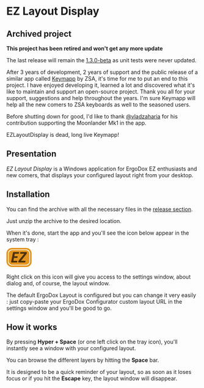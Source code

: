 # EZ Layout Display

## Archived project
**This project has been retired and won't get any more update**

The last release will remain the [1.3.0-beta](https://github.com/Invvard/EZLayoutDisplay/releases/tag/1.3.0-beta) as unit tests were never updated.

After 3 years of development, 2 years of support and the public release of a similar app called [Keymapp](https://www.zsa.io/flash) by ZSA, it's time for me to put an end to this project.
I have enjoyed developing it, learned a lot and discovered what it's like to maintain and support an open-source project.
Thank you all for your support, suggestions and help throughout the years. I'm sure Keymapp will help all the new comers to ZSA keyboards as well to the seasoned users.

Before shutting down for good, I'd like to thank [@vladzaharia](https://github.com/vladzaharia) for his contribution supporting the Moonlander Mk1 in the app.

EZLayoutDisplay is dead, long live Keymapp!

## Presentation
_EZ Layout Display_ is a Windows application for ErgoDox EZ enthusiasts and new comers, that displays your configured layout right from your desktop.

## Installation
You can find the archive with all the necessary files in the [release section](https://github.com/Invvard/EZLayoutDisplay/releases).

Just unzip the archive to the desired location.

When it's done, start the app and you'll see the icon below appear in the system tray :

![EZ Layout Display logo](https://github.com/Invvard/EZLayoutDisplay/blob/master/resources/Images/EZLayoutDisplay_TrayIcon_Small.png)

Right click on this icon will give you access to the settings window, about dialog and, of course, the layout window.

The default ErgoDox Layout is configured but you can change it very easily : just copy-paste your ErgoDox Configurator custom layout URL in the settings window and you'll be good to go.

## How it works
By pressing **Hyper + Space** (or one left click on the tray icon), you'll instantly see a window with your configured layout.

You can browse the different layers by hitting the **Space** bar.

It is designed to be a quick reminder of your layout, so as soon as it loses focus or if you hit the **Escape** key, the layout window will disappear.
